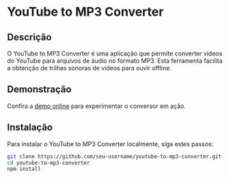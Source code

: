 # YouTube to MP3 Converter

## Descrição
O YouTube to MP3 Converter é uma aplicação que permite converter vídeos do YouTube para arquivos de áudio no formato MP3. Esta ferramenta facilita a obtenção de trilhas sonoras de vídeos para ouvir offline.

## Demonstração
Confira a [demo online](https://youtube-converter-to-mp3-taz4.vercel.app/) para experimentar o conversor em ação.

## Instalação
Para instalar o YouTube to MP3 Converter localmente, siga estes passos:

```bash
git clone https://github.com/seu-username/youtube-to-mp3-converter.git
cd youtube-to-mp3-converter
npm install
